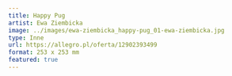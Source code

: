 ```yaml
---
title: Happy Pug
artist: Ewa Ziembicka
image: ../images/ewa-ziembicka_happy-pug_01-ewa-ziembicka.jpg
type: Inne
url: https://allegro.pl/oferta/12902393499
format: 253 x 253 mm
featured: true
---
```


